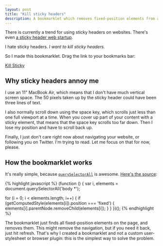 ```yaml
---
layout: post
title: "Kill sticky headers"
description: A bookmarklet which removes fixed-position elements from a page.
---
```


There is currently a trend for using sticky headers on websites. There's even [a sticky header web startup][hellobar].

I hate sticky headers. _I want to kill sticky headers._

[hellobar]: http://www.hellobar.com/

So I made this bookmarklet. Drag the link to your bookmarks bar:

<div class="bookmarklet"><a href="javascript:(function()%7B(function%20()%20%7Bvar%20i%2C%20elements%20%3D%20document.querySelectorAll('body%20*')%3Bfor%20(i%20%3D%200%3B%20i%20%3C%20elements.length%3B%20i%2B%2B)%20%7Bif%20(getComputedStyle(elements%5Bi%5D).position%20%3D%3D%3D%20'fixed')%20%7Belements%5Bi%5D.parentNode.removeChild(elements%5Bi%5D)%3B%7D%7D%7D)()%7D)()">Kill Sticky</a></div>

## Why sticky headers annoy me

I use an 11" MacBook Air, which means that I don't have much vertical screen space. The 50 pixels taken up by the sticky header could have been three lines of text.

I also normally scroll down using the space key, which scrolls just less than one full viewport at a time. When you cover up part of your content with a sticky element, that means that the space key scrolls too far down. Then I lose my position and have to scroll back up.

Finally, I just don't care right now about navigating your website, or following you on Twitter. I'm trying to read. Let me focus on that for now, please.

## How the bookmarklet works

It's really simple, because [`querySelectorAll`][querySelectorAll] is awesome. [Here's the source][gist]:

[querySelectorAll]: http://www.w3.org/TR/selectors-api/#examples
[gist]: https://gist.github.com/alisdair/5670341

{% highlight javascript %}
(function () { 
  var i, elements = document.querySelectorAll('body *');

  for (i = 0; i < elements.length; i++) {
    if (getComputedStyle(elements[i]).position === 'fixed') {
      elements[i].parentNode.removeChild(elements[i]);
    }
  }
})();
{% endhighlight %}

The bookmarklet just finds all fixed-position elements on the page, and removes them. This might remove the navigation, but if you need it back, just hit refresh. That's why I created a bookmarklet and not a custom user-stylesheet or browser plugin: this is the simplest way to solve the problem.
